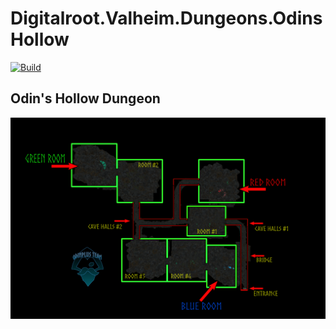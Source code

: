 # Digitalroot.Valheim.Dungeons.OdinsHollow
[![Build](https://github.com/Digitalroot-Valheim/Digitalroot.Valheim.DungeonsDemo/actions/workflows/builder.yml/badge.svg)](https://github.com/Digitalroot-Valheim/Digitalroot.Valheim.DungeonsDemo/actions/workflows/builder.yml)  


## Odin's Hollow Dungeon

<img src="https://raw.githubusercontent.com/Digitalroot-Valheim/Digitalroot.Valheim.Dungeons/main/src/Digitalroot.Valheim.OdinsHollow/imgs/map.png">

